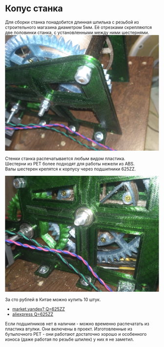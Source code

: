 # Копус станка

Для сборки станка понадобится длинная шпилька с резьбой из строительного магазина диаметром 5мм. 
Её отрезками скрепляются две половинки станка, с установленными между ними шестернями.
![assembly](img/assembly.jpg)

Стенки станка распечатывается любым видом пластика.  
Шестерни из PET более подходят для работы нежели из ABS.  
Валы шестерен крепятся к корпусу через подшипники 625ZZ. 

![side1](img/side1.jpg)

За сто рублей в Китае можно купить 10 штук. 

- [ market.yandex? Q=625ZZ ](https://market.yandex.ru/catalog--zapchasti/54459/list?text=625ZZ&cpa=1&hid=90435&srnum=27&rs=eJwzYgpgBAABcwCG&was_redir=1&rt=9&onstock=0&local-offers-first=1)
- [aliexpress Q=625ZZ](https://aliexpress.ru/wholesale?catId=0&initiative_id=SB_20220201201203&SearchText=625ZZ)

Если подшипников нет в наличии - можно временно распечатать из пластика втулки. 
Они включены в проект. Изготовленные из бутылочного PET - они работают достаточно хорошо и 
особенного износа (даже работая по резьбе шпилек) у них я не заметил.  
